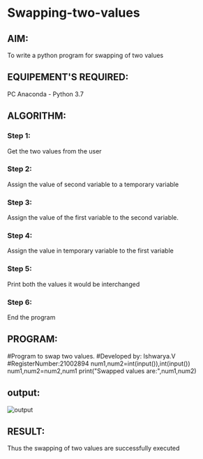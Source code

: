 # Swapping-two-values
## AIM:
To write a python program for swapping of two values
## EQUIPEMENT'S REQUIRED: 
PC
Anaconda - Python 3.7
## ALGORITHM: 
### Step 1:
Get the two values from the user
### Step 2: 
Assign the value of second variable to a temporary variable 
### Step 3: 
Assign the value of the first variable to the second variable.
### Step 4:  
Assign the value in temporary variable to the first variable
### Step 5: 
Print both the values it would be interchanged
### Step 6: 
End the program
## PROGRAM:
#Program to swap two values.
#Developed by: Ishwarya.V
#RegisterNumber:21002894
num1,num2=int(input()),int(input())
num1,num2=num2,num1
print("Swapped values are:",num1,num2)
## output:
![output](./pyt.png)

## RESULT:
Thus the swapping of two values are successfully executed



